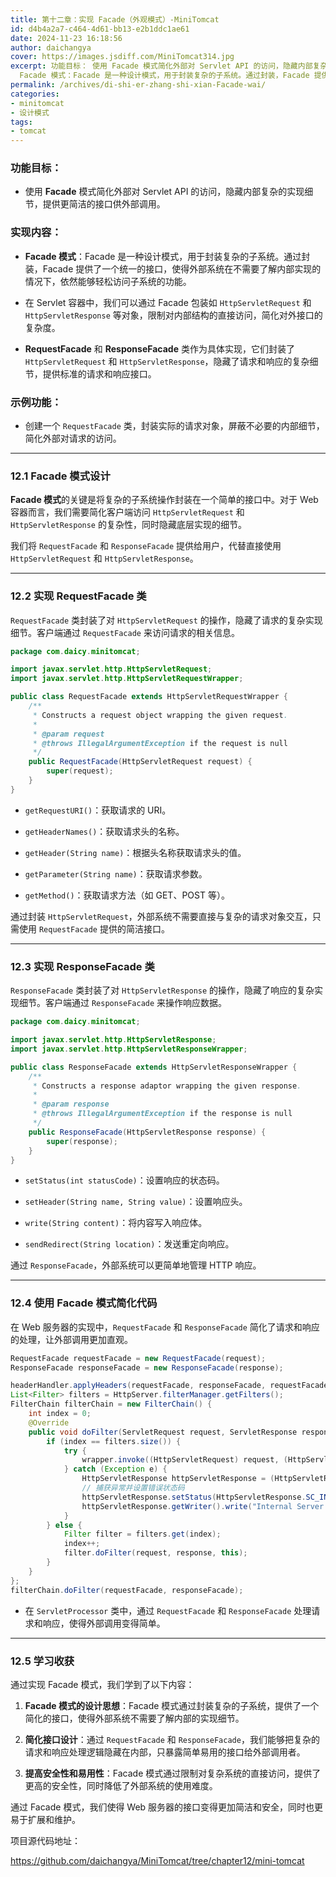 ```yaml
---
title: 第十二章：实现 Facade（外观模式）-MiniTomcat
id: d4b4a2a7-c464-4d61-bb13-e2b1ddc1ae61
date: 2024-11-23 16:18:56
author: daichangya
cover: https://images.jsdiff.com/MiniTomcat314.jpg
excerpt: 功能目标： 使用 Facade 模式简化外部对 Servlet API 的访问，隐藏内部复杂的实现细节，提供更简洁的接口供外部调用。 实现内容：
  Facade 模式：Facade 是一种设计模式，用于封装复杂的子系统。通过封装，Facade 提供了一个统一的接口，使得外部系统在不需要了解内部实现的情
permalink: /archives/di-shi-er-zhang-shi-xian-Facade-wai/
categories:
- minitomcat
- 设计模式
tags:
- tomcat
---
```


### 功能目标：

+   使用 **Facade** 模式简化外部对 Servlet API 的访问，隐藏内部复杂的实现细节，提供更简洁的接口供外部调用。
    

### 实现内容：

+   **Facade 模式**：Facade 是一种设计模式，用于封装复杂的子系统。通过封装，Facade 提供了一个统一的接口，使得外部系统在不需要了解内部实现的情况下，依然能够轻松访问子系统的功能。
    
+   在 Servlet 容器中，我们可以通过 Facade 包装如 `HttpServletRequest` 和 `HttpServletResponse` 等对象，限制对内部结构的直接访问，简化对外接口的复杂度。
    
+   **RequestFacade** 和 **ResponseFacade** 类作为具体实现，它们封装了 `HttpServletRequest` 和 `HttpServletResponse`，隐藏了请求和响应的复杂细节，提供标准的请求和响应接口。
    

### 示例功能：

+   创建一个 `RequestFacade` 类，封装实际的请求对象，屏蔽不必要的内部细节，简化外部对请求的访问。
    

* * *

### 12.1 Facade 模式设计

**Facade 模式**的关键是将复杂的子系统操作封装在一个简单的接口中。对于 Web 容器而言，我们需要简化客户端访问 `HttpServletRequest` 和 `HttpServletResponse` 的复杂性，同时隐藏底层实现的细节。

我们将 `RequestFacade` 和 `ResponseFacade` 提供给用户，代替直接使用 `HttpServletRequest` 和 `HttpServletResponse`。

* * *

### 12.2 实现 RequestFacade 类

`RequestFacade` 类封装了对 `HttpServletRequest` 的操作，隐藏了请求的复杂实现细节。客户端通过 `RequestFacade` 来访问请求的相关信息。

```java
package com.daicy.minitomcat;

import javax.servlet.http.HttpServletRequest;
import javax.servlet.http.HttpServletRequestWrapper;

public class RequestFacade extends HttpServletRequestWrapper {
    /**
     * Constructs a request object wrapping the given request.
     *
     * @param request
     * @throws IllegalArgumentException if the request is null
     */
    public RequestFacade(HttpServletRequest request) {
        super(request);
    }
}
```

+   `getRequestURI()`：获取请求的 URI。
    
+   `getHeaderNames()`：获取请求头的名称。
    
+   `getHeader(String name)`：根据头名称获取请求头的值。
    
+   `getParameter(String name)`：获取请求参数。
    
+   `getMethod()`：获取请求方法（如 GET、POST 等）。
    

通过封装 `HttpServletRequest`，外部系统不需要直接与复杂的请求对象交互，只需使用 `RequestFacade` 提供的简洁接口。

* * *

### 12.3 实现 ResponseFacade 类

`ResponseFacade` 类封装了对 `HttpServletResponse` 的操作，隐藏了响应的复杂实现细节。客户端通过 `ResponseFacade` 来操作响应数据。

```java
package com.daicy.minitomcat;

import javax.servlet.http.HttpServletResponse;
import javax.servlet.http.HttpServletResponseWrapper;

public class ResponseFacade extends HttpServletResponseWrapper {
    /**
     * Constructs a response adaptor wrapping the given response.
     *
     * @param response
     * @throws IllegalArgumentException if the response is null
     */
    public ResponseFacade(HttpServletResponse response) {
        super(response);
    }
}
```

+   `setStatus(int statusCode)`：设置响应的状态码。
    
+   `setHeader(String name, String value)`：设置响应头。
    
+   `write(String content)`：将内容写入响应体。
    
+   `sendRedirect(String location)`：发送重定向响应。
    

通过 `ResponseFacade`，外部系统可以更简单地管理 HTTP 响应。

* * *

### 12.4 使用 Facade 模式简化代码

在 Web 服务器的实现中，`RequestFacade` 和 `ResponseFacade` 简化了请求和响应的处理，让外部调用更加直观。

```java
RequestFacade requestFacade = new RequestFacade(request);
ResponseFacade responseFacade = new ResponseFacade(response);

headerHandler.applyHeaders(requestFacade, responseFacade, requestFacade.getSession().getId());
List<Filter> filters = HttpServer.filterManager.getFilters();
FilterChain filterChain = new FilterChain() {
    int index = 0;
    @Override
    public void doFilter(ServletRequest request, ServletResponse response) throws IOException, ServletException {
        if (index == filters.size()) {
            try {
                wrapper.invoke((HttpServletRequest) request, (HttpServletResponse) response);
            } catch (Exception e) {
                HttpServletResponse httpServletResponse = (HttpServletResponse) response;
                // 捕获异常并设置错误状态码
                httpServletResponse.setStatus(HttpServletResponse.SC_INTERNAL_SERVER_ERROR);
                httpServletResponse.getWriter().write("Internal Server Error: " + e.getMessage());
            }
        } else {
            Filter filter = filters.get(index);
            index++;
            filter.doFilter(request, response, this);
        }
    }
};
filterChain.doFilter(requestFacade, responseFacade);
```

+   在 `ServletProcessor` 类中，通过 `RequestFacade` 和 `ResponseFacade` 处理请求和响应，使得外部调用变得简单。
    

* * *

### 12.5 学习收获

通过实现 Facade 模式，我们学到了以下内容：

1.  **Facade 模式的设计思想**：Facade 模式通过封装复杂的子系统，提供了一个简化的接口，使得外部系统不需要了解内部的实现细节。
    
2.  **简化接口设计**：通过 `RequestFacade` 和 `ResponseFacade`，我们能够把复杂的请求和响应处理逻辑隐藏在内部，只暴露简单易用的接口给外部调用者。
    
3.  **提高安全性和易用性**：Facade 模式通过限制对复杂系统的直接访问，提供了更高的安全性，同时降低了外部系统的使用难度。
    

通过 Facade 模式，我们使得 Web 服务器的接口变得更加简洁和安全，同时也更易于扩展和维护。

项目源代码地址：

https://github.com/daichangya/MiniTomcat/tree/chapter12/mini-tomcat